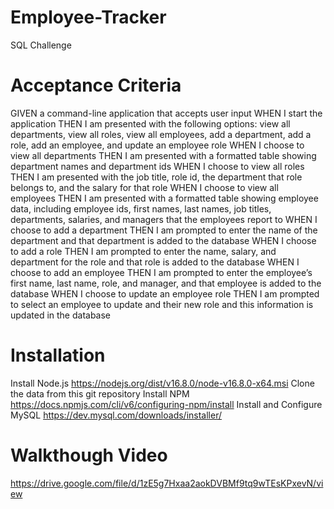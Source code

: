 # Employee-Tracker
 SQL Challenge 

 # Acceptance Criteria

GIVEN a command-line application that accepts user input
WHEN I start the application
THEN I am presented with the following options: view all departments, view all roles, view all employees, add a department, add a role, add an employee, and update an employee role
WHEN I choose to view all departments
THEN I am presented with a formatted table showing department names and department ids
WHEN I choose to view all roles
THEN I am presented with the job title, role id, the department that role belongs to, and the salary for that role
WHEN I choose to view all employees
THEN I am presented with a formatted table showing employee data, including employee ids, first names, last names, job titles, departments, salaries, and managers that the employees report to
WHEN I choose to add a department
THEN I am prompted to enter the name of the department and that department is added to the database
WHEN I choose to add a role
THEN I am prompted to enter the name, salary, and department for the role and that role is added to the database
WHEN I choose to add an employee
THEN I am prompted to enter the employee’s first name, last name, role, and manager, and that employee is added to the database
WHEN I choose to update an employee role
THEN I am prompted to select an employee to update and their new role and this information is updated in the database

# Installation

Install Node.js https://nodejs.org/dist/v16.8.0/node-v16.8.0-x64.msi
Clone the data from this git repository
Install NPM https://docs.npmjs.com/cli/v6/configuring-npm/install
Install and Configure MySQL https://dev.mysql.com/downloads/installer/

# Walkthough Video

https://drive.google.com/file/d/1zE5g7Hxaa2aokDVBMf9tq9wTEsKPxevN/view

